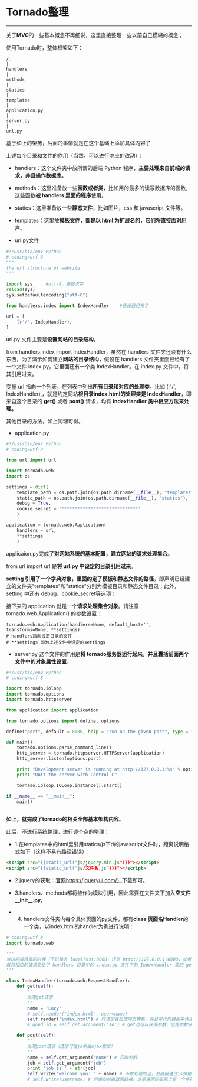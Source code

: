 # Tornado整理

------


关于**MVC**的一些基本概念不再细说，这里直接整理一些以前自己模糊的概念；

使用Tornado时，整体框架如下：
```
/.
|
handlers
|
methods
|
statics
|
templates
|
application.py
|
server.py
|
url.py
```
基于如上的架势，后面的事情就是在这个基础上添加具体内容了

上述每个目录和文件的作用（当然，可以进行响应的改动）：

* handlers：这个文件夹中放所谓的后端 Python 程序，**主要处理来自前端的请求，并且操作数据库。**

* methods：这里准备放一些**函数或者类**，比如用的最多的读写数据库的函数，这些函数**被 handlers 里面的程序**使用。

* statics：这里准备放一些**静态文件**，比如图片，css 和 javascript 文件等。
* templates：这里放**模板文件，都是以 html 为扩展名的，它们将直接面对用户**。

* url.py文件
```python
#!/usr/bin/env Python
# coding=utf-8
"""
the url structure of website
"""

import sys     #utf-8，兼容汉字
reload(sys)
sys.setdefaultencoding("utf-8")

from handlers.index import IndexHandler    #假设已经有了

url = [
    (r'/', IndexHandler),
]
```
url.py 文件主要是**设置网站的目录结构**。

from handlers.index import IndexHandler，虽然在 handlers 文件夹还没有什么东西，为了演示如何建立**网站的目录结**构，假设在 handlers 文件夹里面已经有了一个文件 index.py，它里面还有一个类 IndexHandler。在 index.py 文件中，将其引用过来。

变量 url 指向一个列表，在列表中列出**所有目录和对应的处理类**。比如 (r'/', IndexHandler),，就是约定网站**根目录index.html的处理类是 IndexHandler**，即来自这个目录的 **get()** 或者 **post()** 请求，均有 **IndexHandler 类中相应方法来处理。**

其他目录的方法，如上同理可得。

* application.py
```python
#!/usr/bin/env Python
# coding=utf-8

from url import url

import tornado.web
import os

settings = dict(
    template_path = os.path.join(os.path.dirname(__file__), "templates"),
    static_path = os.path.join(os.path.dirname(__file__), "statics"),
    debug = True,
    cookie_secret = '*****************************'
    )

application = tornado.web.Application(
    handlers = url,
    **settings
    )

```
applicaion.py完成了**对网站系统的基本配置，建立网站的请求处理集合**。

from url import url 是**将 url.py 中设定的目录引用过来**。

**setting **引用了一个字典对象，里面约定了**模板和静态文件的路径**，即声明已经建立的文件夹"templates"和"statics"分别为模板目录和静态文件目录；此外，setting 中还有 debug、cookie_secret等选项；

接下来的 application 就是一个**请求处理集合对象**。请注意 tornado.web.Application() 的参数设置：
```
tornado.web.Application(handlers=None, default_host='', transforms=None, **settings)
# handlers指向设定目录的文件
# **settings 即为上述文件中设定的settings
```

* server.py
这个文件的作用是**将 tornado服务器运行起来，并且囊括前面两个文件中的对象属性设置**。

```python
#!/usr/bin/env Python
# coding=utf-8

import tornado.ioloop
import tornado.options
import tornado.httpserver

from application import application

from tornado.options import define, options

define("port", default = 8000, help = "run on the given port", type = int)

def main():
    tornado.options.parse_command_line()
    http_server = tornado.httpserver.HTTPServer(application)
    http_server.listen(options.port)

    print "Development server is running at http://127.0.0.1:%s" % options.port
    print "Quit the server with Control-C"

    tornado.ioloop.IOLoop.instance().start()

if __name__ == "__main__":
    main()
    
```
**如上，就完成了tornado的相关全部基本架构内容**。

此后，不进行系统整理，进行逐个点的整理：

* 1.在templates中的html里引用statics/js下d的javascript文件时，距离说明格式如下（这样不易有路径错误）：
```html
<script src="{{static_url("js/jquery.min.js")}}"></script>
<script src="{{static_url("js/文件名.js")}}"></script>
```

* 2.jquery的获取：[官网https://jqueryui.com/）](https://jqueryui.com/）)下载即可。

* 3.handlers、methods都将被作为模块引用，因此需要在文件夹下加入**空文件__init__.py**。

* 4. handlers文件夹内每个具体页面的py文件，都有**class 页面名Handler**的一个类，以index.html的handler为例进行说明：

```python
# coding=utf-8
import tornado.web

'''
当访问根目录的时候（不论输入 localhost:8000，还是 http://127.0.0.1:8000，或者网站域名），
就将相应的请求交给了 handlers 目录中的 index.py 文件中的 IndexHandler 类的 get() 方法来处理，
'''

class IndexHandler(tornado.web.RequestHandler):
    def get(self):
        '''
        处理get请求
        '''
        name = 'Lucy'
        # self.render("index.html", user=name)
        self.render("index.html") # 向请求者反馈网页模板，并且可以向模板中传递数值
        # good_id = self.get_argument('id') # get也可以获得参数，但是参数从url获取

    def post(self):
        '''
        处理post请求（请求可在js中由ajax发出）
        '''
        name = self.get_argument("name") # 获取参数
        job = self.get_argument("job")
        print 'job is ' + str(job)
        self.write("welcome you: " + name) # 不做处理的话，会直接通过js弹窗弹出显示
        # self.write(username) # 后端向前端返回数据。这里返回的实际上是一个字符串，也可返回 json 字符串
        
```

